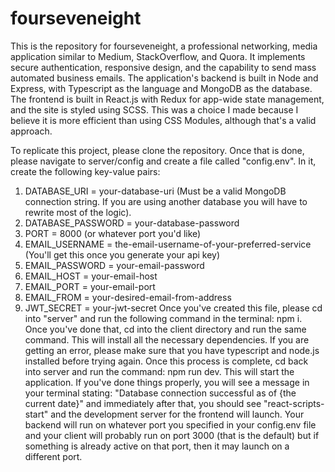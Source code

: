 # fourseveneight

This is the repository for fourseveneight, a professional networking, media application similar to Medium, StackOverflow, and Quora. It implements secure authentication, responsive design, and the capability to send mass automated business emails. The application's backend is built in Node and Express, with Typescript as the language and MongoDB as the database. The frontend is built in React.js with Redux for app-wide state management, and the site is styled using SCSS. This was a choice I made because I believe it is more efficient than using CSS Modules, although that's a valid approach.

To replicate this project, please clone the repository. Once that is done, please navigate to server/config and create a file called "config.env". In it, create the following key-value pairs:

1. DATABASE_URI = your-database-uri (Must be a valid MongoDB connection string. If you are using another database you will have to rewrite most of the logic).
2. DATABASE_PASSWORD = your-database-password
3. PORT = 8000 (or whatever port you'd like)
4. EMAIL_USERNAME = the-email-username-of-your-preferred-service (You'll get this once you generate your api key)
5. EMAIL_PASSWORD = your-email-password
6. EMAIL_HOST = your-email-host
7. EMAIL_PORT = your-email-port
8. EMAIL_FROM = your-desired-email-from-address
9. JWT_SECRET = your-jwt-secret
   Once you've created this file, please cd into "server" and run the following command in the terminal: npm i. Once you've done that, cd into the client directory and run the same command. This will install all the necessary dependencies. If you are getting an error, please make sure that you have typescript and node.js installed before trying again. Once this process is complete, cd back into server and run the command: npm run dev. This will start the application. If you've done things properly, you will see a message in your terminal stating: "Database connection successful as of {the current date}" and immediately after that, you should see "react-scripts-start" and the development server for the frontend will launch. Your backend will run on whatever port you specified in your config.env file and your client will probably run on port 3000 (that is the default) but if something is already active on that port, then it may launch on a different port.
